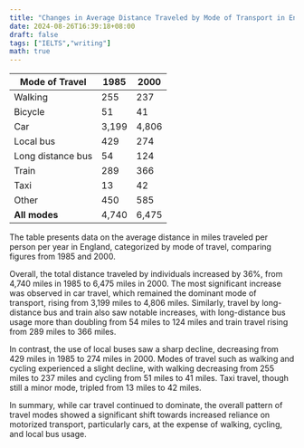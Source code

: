 ```yaml
---
title: "Changes in Average Distance Traveled by Mode of Transport in England (1985-2000)"
date: 2024-08-26T16:39:18+08:00
draft: false
tags: ["IELTS","writing"]
math: true
---
```


| Mode of Travel    | 1985  | 2000  |
| ----------------- | ----- | ----- |
| Walking           | 255   | 237   |
| Bicycle           | 51    | 41    |
| Car               | 3,199 | 4,806 |
| Local bus         | 429   | 274   |
| Long distance bus | 54    | 124   |
| Train             | 289   | 366   |
| Taxi              | 13    | 42    |
| Other             | 450   | 585   |
| **All modes**     | 4,740 | 6,475 |

The table presents data on the average distance in miles traveled per person per year in England, categorized by mode of travel, comparing figures from 1985 and 2000.

Overall, the total distance traveled by individuals increased by 36%, from 4,740 miles in 1985 to 6,475 miles in 2000. The most significant increase was observed in car travel, which remained the dominant mode of transport, rising from 3,199 miles to 4,806 miles. Similarly, travel by long-distance bus and train also saw notable increases, with long-distance bus usage more than doubling from 54 miles to 124 miles and train travel rising from 289 miles to 366 miles.

In contrast, the use of local buses saw a sharp decline, decreasing from 429 miles in 1985 to 274 miles in 2000. Modes of travel such as walking and cycling experienced a slight decline, with walking decreasing from 255 miles to 237 miles and cycling from 51 miles to 41 miles. Taxi travel, though still a minor mode, tripled from 13 miles to 42 miles.

In summary, while car travel continued to dominate, the overall pattern of travel modes showed a significant shift towards increased reliance on motorized transport, particularly cars, at the expense of walking, cycling, and local bus usage.
